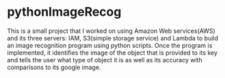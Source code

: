 # pythonImageRecog

This is a small project that I worked on using Amazon Web services(AWS) and its three servers: IAM, S3(simple storage service) and Lambda to build an image recognition program using python scripts. Once the program is implemented, it identifies the image of the object that is provided to its key and tells the user what type of object it is as well as its accuracy with comparisons to its google image. 

